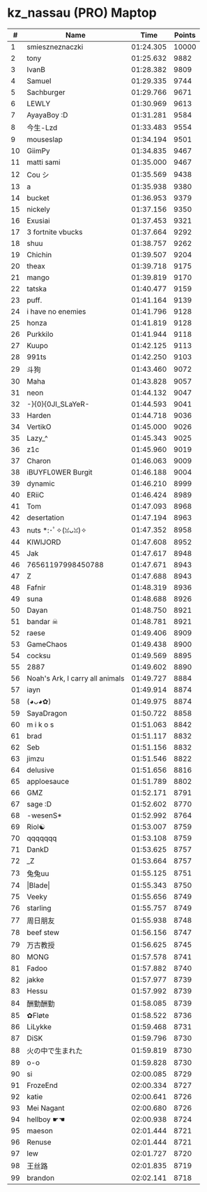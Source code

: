 # kz_nassau (PRO) Maptop

|  # | Name | Time | Points |
|-------------- | -------------- | -------------- | -------------- | 
| 1 | smieszneznaczki | 01:24.305 | 10000 | 
| 2 | tony | 01:25.632 | 9882 | 
| 3 | IvanB | 01:28.382 | 9809 | 
| 4 | Samuel | 01:29.335 | 9744 | 
| 5 | Sachburger | 01:29.766 | 9671 | 
| 6 | LEWLY | 01:30.969 | 9613 | 
| 7 | AyayaBoy :D | 01:31.281 | 9584 | 
| 8 | 今生-Lzd | 01:33.483 | 9554 | 
| 9 | mouseslap | 01:34.194 | 9501 | 
| 10 | GiimPy | 01:34.835 | 9467 | 
| 11 | matti sami | 01:35.000 | 9467 | 
| 12 | Cou シ | 01:35.569 | 9438 | 
| 13 | a | 01:35.938 | 9380 | 
| 14 | bucket | 01:36.953 | 9379 | 
| 15 | nickely | 01:37.156 | 9350 | 
| 16 | Exusiai | 01:37.453 | 9321 | 
| 17 | 3 fortnite vbucks | 01:37.664 | 9292 | 
| 18 | shuu | 01:38.757 | 9262 | 
| 19 | Chichin | 01:39.507 | 9204 | 
| 20 | theax | 01:39.718 | 9175 | 
| 21 | mango | 01:39.819 | 9170 | 
| 22 | tatska | 01:40.477 | 9159 | 
| 23 | puff. | 01:41.164 | 9139 | 
| 24 | i have no enemies | 01:41.796 | 9128 | 
| 25 | honza | 01:41.819 | 9128 | 
| 26 | Purkkilo | 01:41.944 | 9118 | 
| 27 | Kuupo | 01:42.125 | 9113 | 
| 28 | 991ts | 01:42.250 | 9103 | 
| 29 | 斗狗 | 01:43.460 | 9072 | 
| 30 | Maha | 01:43.828 | 9057 | 
| 31 | neon | 01:44.132 | 9047 | 
| 32 | -}{0}{0JI_SLaYeR- | 01:44.593 | 9041 | 
| 33 | Harden | 01:44.718 | 9036 | 
| 34 | VertikO | 01:45.000 | 9026 | 
| 35 | Lazy_^ | 01:45.343 | 9025 | 
| 36 | z1c | 01:45.960 | 9019 | 
| 37 | Charon | 01:46.063 | 9009 | 
| 38 | iBUYFL0WER Burgit | 01:46.188 | 9004 | 
| 39 | dynamic | 01:46.210 | 8999 | 
| 40 | ERiiC | 01:46.424 | 8989 | 
| 41 | Tom | 01:47.093 | 8968 | 
| 42 | desertation | 01:47.194 | 8963 | 
| 43 | nuts *:･ﾟ✧(ꈍᴗꈍ)✧ | 01:47.352 | 8958 | 
| 44 | KIWIJORD | 01:47.608 | 8952 | 
| 45 | Jak | 01:47.617 | 8948 | 
| 46 | 76561197998450788 | 01:47.671 | 8943 | 
| 47 | Z | 01:47.688 | 8943 | 
| 48 | Fafnir | 01:48.319 | 8936 | 
| 49 | suna | 01:48.688 | 8926 | 
| 50 | Dayan | 01:48.750 | 8921 | 
| 51 | bandar ☠ | 01:48.781 | 8921 | 
| 52 | raese | 01:49.406 | 8909 | 
| 53 | GameChaos | 01:49.438 | 8900 | 
| 54 | cocksu | 01:49.569 | 8895 | 
| 55 | 2887 | 01:49.602 | 8890 | 
| 56 | Noah's Ark, I carry all animals | 01:49.727 | 8884 | 
| 57 | iayn | 01:49.914 | 8874 | 
| 58 | (◕ᴗ◕✿) | 01:49.975 | 8874 | 
| 59 | SayaDragon | 01:50.722 | 8858 | 
| 60 | m i k o s | 01:51.063 | 8842 | 
| 61 | brad | 01:51.117 | 8832 | 
| 62 | Seb | 01:51.156 | 8832 | 
| 63 | jimzu | 01:51.546 | 8822 | 
| 64 | delusive | 01:51.656 | 8816 | 
| 65 | apploesauce | 01:51.789 | 8802 | 
| 66 | GMZ | 01:52.171 | 8791 | 
| 67 | sage :D | 01:52.602 | 8770 | 
| 68 | -wesenS* | 01:52.992 | 8764 | 
| 69 | Riol☯ | 01:53.007 | 8759 | 
| 70 | qqqqqqq | 01:53.108 | 8759 | 
| 71 | DankD | 01:53.625 | 8757 | 
| 72 | _Z | 01:53.664 | 8757 | 
| 73 | 兔兔uu | 01:55.125 | 8751 | 
| 74 | \|Blade\| | 01:55.343 | 8750 | 
| 75 | Veeky | 01:55.656 | 8749 | 
| 76 | starling | 01:55.757 | 8749 | 
| 77 | 周日朋友 | 01:55.938 | 8748 | 
| 78 | beef stew | 01:56.156 | 8747 | 
| 79 | 万古教授 | 01:56.625 | 8745 | 
| 80 | MONG | 01:57.578 | 8741 | 
| 81 | Fadoo | 01:57.882 | 8740 | 
| 82 | jakke | 01:57.977 | 8739 | 
| 83 | Hessu | 01:57.992 | 8739 | 
| 84 | 酬勤酬勤 | 01:58.085 | 8739 | 
| 85 | ✿Fløte | 01:58.522 | 8736 | 
| 86 | LiLykke | 01:59.468 | 8731 | 
| 87 | DiSK | 01:59.796 | 8730 | 
| 88 | 火の中で生まれた | 01:59.819 | 8730 | 
| 89 | o-o | 01:59.828 | 8730 | 
| 90 | si | 02:00.085 | 8729 | 
| 91 | FrozeEnd | 02:00.334 | 8727 | 
| 92 | katie | 02:00.641 | 8726 | 
| 93 | Mei Nagant | 02:00.680 | 8726 | 
| 94 | hellboy ☛☚ | 02:00.938 | 8724 | 
| 95 | maeson | 02:01.444 | 8721 | 
| 96 | Renuse | 02:01.444 | 8721 | 
| 97 | lew | 02:01.727 | 8720 | 
| 98 | 王丝路 | 02:01.835 | 8719 | 
| 99 | brandon | 02:02.141 | 8718 | 

